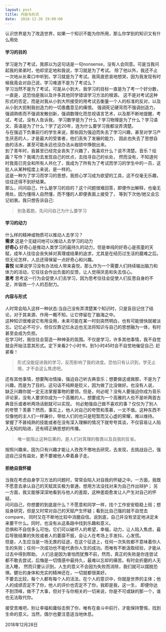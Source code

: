 ```yaml
---
layout: post
title: 内容与形式
date:  2018-12-26 19:00:00
---
```



认识世界是为了改造世界，如果一个知识不能为你所用，那么你学到的知识又有什么用处

#### 学习的目的  
学习是为了考试，我原以为这句话是一句nonsense，没有人会同意。可是当我问起我的弟弟时，他却坚定地和我说，学习就是为了考试。
除了他以外，我还不止一次地从长辈口中听到，学习就是为了考试。我简直悲哀地想哭，因为我发现有时候我竟会对自己说，学习难道不是为了考试么？  
学习当然不是为了考试，可是从小到大，我学习的目标一直是为了考一个好分数，一直是，这恐怕是我以及许多其他同学错误学习方法的根源。
这不是对考试这种形式的否定，而是对我从小到大所接受的用考试去衡量一个人的标准的反对，以及从小到大扼制我创造力的一切愚蠢意见的痛恨。
强调死记硬背而不强调创造力，强调熟练而不强调发散创新，强调数理化而忽视语言艺术，以及那不断地提醒，考试，考试，没有人告诉我，
学习数学是为了什么？学习物理是为了什么？学习语文、英语是为了什么？学了近20年，连为什么要学习我都没弄清楚。  
与在强迫下负重前行的学生来说，那些因为强迫而失去了学习兴趣，甚至对学习产生厌恶的人，才是最大的受害者，他们丢失了发展的能力，
因此也失去了思想自由的活水，甚至可能永远也没办法从枷锁中挣脱出来。  
到了青年时，我甚至已经完全丧失了兴趣了，我喜欢什么？说不清楚。音乐？绘画？写作？我竭力去发现自己的优点，去找寻自己的长处，
然而没有，不知道何时我竟已完全和所有人共化了，我成为了所有为了考试而学习的学生中的一员，这批人从某种程度上来说，是一样的。   
这是一种为了学习而学习的思想，我担心学习成为欲望的工具，这不仅毫无乐趣，往往还得不到好结果。  
那么，问问自己，什么是学习的目的？这个问题很难回答，即便作出解释，也毫无用处，因为懂得人自然懂，而不懂的人即便表面上接受了，
等到下次他/她又会忘记初衷。我只想告诉自己: 
>别急着跑，先问问自己为什么要学习

#### 学习的动力
什么样的精神或物质可以推动人去学习？  
**需求** 这是个无疑问地可以推动人去学习的动力  
**好奇心** 好奇心是推动人类学习的最持久的动力，但是单纯的好奇心是孩童的天赋，成年人往往会丧失掉对真理或结果的追求，尤其是在经历过生活的磨难之后。
但无论怎样，人总还得保留一点好奇心和兴趣。  
**喜悦** 如果说学习没有办法给人带来喜悦，那么作为一个需要人们持续输出脑力和体力的活动，它往往会作出负面的反馈，让人觉得厌恶和失去信心。  
**思考** 思考这一行为会促使人们去学习，因为思考往往会促使人们反思自身的不足，并锻炼一个人的忍耐力。

#### 内容与形式
人时常会陷入这样一种状态:当自己没有弄清楚某个知识时，只是盲目记住了结论，对于其来源、作用一概不知，让它停留在了脑海之中。  
这种知识很难说它有用没用，未来可能在某一时刻突然明白，也有可能很快就被淡忘。记忆必不可少，但仅仅靠记忆永远也无法将知识与自己的思想融为一体，有时甚至会成为负担。  
在学习时，我往往会营造一种神圣的氛围。不仅是学习，许多其他事情，我不自觉就会开始注意其形式。定下来看2个小时书，到1小时45时会不自觉地催促自己: 赶紧看！  
>形式没能促进我的学习，反而影响了我的进度。恐怕只有认识到，学无止境，才不会这么焦虑吧。  

还有其他事情，想要陶冶情操，强迫自己听古典音乐；想要做这或做那，不是为了兴趣，而是为了目的。这句话不纯粹是贬义，因为做了比没做好。也没有人说，
缺乏兴趣你就一定无法掌握事物的要领。但是，何必呢？没有人要强迫你成为音乐评论家，没有人要求你成为一个高雅的人，想要成为一个高雅的人也不是听两首古典音乐或者听两场话剧就可以实现。
何必勉强自己做不喜欢的事？仅仅为了别人的夸赞？羡慕？然而，事实上，他人对自己的夸赞和羡慕，一文不值。这种东西不仅像他的主人们一样廉价，带给人们的也只是短暂而又心虚的荣耀，难以维持。
掌握了不甚纯熟的技能或者在没有深入理解的情况下就夸夸其谈，不仅容易让人陷入无知的陷进，还有碍正确思想的传播。  
>唯一能阻止这种后果的，是人们对真理的敬畏以及自我的反省。  

按照兴趣来，因为只有兴趣才能让人孜孜不倦地去研究，去发现，去挑战自己，强迫自己没有益处，更不要被他人牵着鼻子走。  

#### 拒绝自我怀疑
当我在考虑自身学习方法的问题时，常常会陷入对自我的怀疑之中。一方面，我既不愿意去承认自己的天赋其实极为普通，想用方法没找对来为自己作出辩护；
另一方面，我又能够深深地看到与他人的差距，这种差距愈发让人产生对自己的怀疑。  
问问自己，你想要的到底是什么？不愿意和同学一样，找个工作安安稳稳上班；想投身研究，但是又时常对自己的天赋产生怀疑；看到比自己强的就不自觉去compare，
同时又在不断地比较中消磨自信。说到底，自己并没有坚定地决定未来要干什么。同时，也没有从这条路中找到乐趣和意义。  
恐惧和不自信多么可怕，它们可以破坏人的希望，幸福，动力，让人陷入焦虑，最后导致结果的失败或者人的萎靡不振，会让人在考场上手发抖，心发慌。  
但是，人生应当是一场无畏的征途，在这个征途上，任何一次失败都不意味着你人生的失败；任何一次成功也不能代表你人生的成功。而唯有不断汲取经验，才能从过去中得到帮助。
人们总是因为害怕而犹豫不前，然而，真正的失败是你连尝试都不敢去尝试，后悔是一切情感中最持久，最难以忘却的痛苦。有时会折磨的人无法入睡，
然而只要认识到，人生的意义不会因为失败而消除，我们就可以摆脱恐惧。健壮的身体和充实的精神还在，一切就都很美好。  
不要去比较，每个人都有每个人的活法，在个人的意识中，你就是世界的主体；他人的成绩否定不了你，他人的评价也否定不了你，我即是我，这一生，
即便你达不到顶峰，做不了大事，但对于与你相关的一切来说，你是不可或缺的那一个，谁也无法取代你。  

接受苦难吧，别让幸福和庸俗击倒了你，唯有在奋斗中前行，才能保持警惕，找到生命的意义。当然，偶尔也要注意适当地休息。

2018年12月28日


